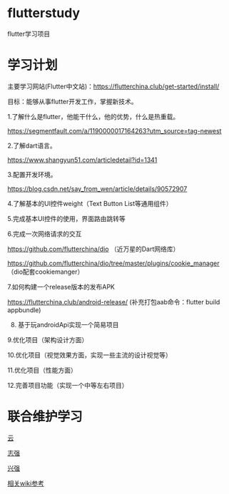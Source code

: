 # flutterstudy
flutter学习项目

# 学习计划

主要学习网站(Flutter中文站)：https://flutterchina.club/get-started/install/

目标：能够从事flutter开发工作，掌握新技术。

 
1.了解什么是flutter，他能干什么，他的优势，什么是热重载。

https://segmentfault.com/a/1190000017164263?utm_source=tag-newest

2.了解dart语言。

https://www.shangyun51.com/articledetail?id=1341

3.配置开发环境。

https://blog.csdn.net/say_from_wen/article/details/90572907

4.了解基本的UI控件weight（Text Button List等通用组件）

5.完成基本UI控件的使用，界面路由跳转等

6.完成一次网络请求的交互

https://github.com/flutterchina/dio   （近万星的Dart网络库）

https://github.com/flutterchina/dio/tree/master/plugins/cookie_manager  （dio配套cookiemanger）

7.如何构建一个release版本的发布APK

https://flutterchina.club/android-release/   (补充打包aab命令：flutter build appbundle)

8. 基于玩androidApi实现一个简易项目

9.优化项目（架构设计方面）

10.优化项目（视觉效果方面，实现一些主流的设计视觉等）

11.优化项目（性能方面）

12.完善项目功能（实现一个中等左右项目）

# 联合维护学习
<a href="https://github.com/lingyun14">云</a>

<a href="https://github.com/lzq879069670">志强</a>

<a href="https://github.com/zxqzxq">兴强</a>

[相关wiki参考](https://github.com/zxqzxq/PersonalFlutter/wiki/)

